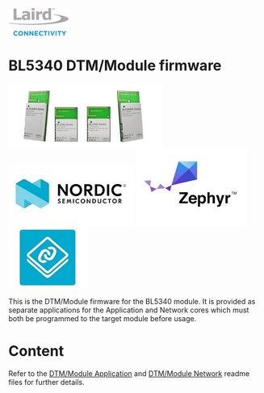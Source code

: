 [![Laird Connectivity](images/Laird_Connectivity_Logo.jpg)](https://www.lairdconnect.com/)
# BL5340 DTM/Module firmware
[![BL5340](images/BL5340.jpg)](https://www.lairdconnect.com/wireless-modules/bluetooth-modules/bluetooth-5-modules/bl5340-series-multi-core-bluetooth-52-802154-nfc-modules)
[![Nordic](images/Nordic_Logo.jpg)](https://www.nordicsemi.com/Products/Low-power-short-range-wireless/nRF5340)
[![Zephyr](images/Zephyr_Logo.jpg)](https://zephyrproject.org/)
[![NCS](images/Ncs_Logo.jpg)](https://www.nordicsemi.com/Software-and-tools/Software/nRF-Connect-SDK)

This is the DTM/Module firmware for the BL5340 module. It is provided as separate applications for the Application and Network cores which must both be programmed to the target module before usage.

# Content

Refer to the [DTM/Module Application] and [DTM/Module Network] readme files for further details.

[DTM/Module Application]: dtm_module_application/readme.md "BL5340 DTM/Module Application"
[DTM/Module Network]: dtm_module_network/readme.md "BL5340 DTM/Module Network"

